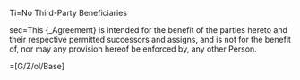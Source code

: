 Ti=No Third-Party Beneficiaries

sec=This {_Agreement} is intended for the benefit of the parties hereto and their respective permitted successors and assigns, and is not for the benefit of, nor may any provision hereof be enforced by, any other Person.

=[G/Z/ol/Base]
